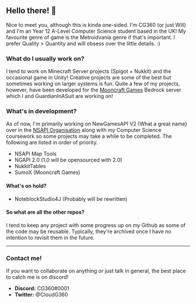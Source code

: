 ## Hello there! 👋

Nice to meet you, although this is kinda one-sided. I'm CG360 (or just Will) and I'm an Year 12 A-Level Computer Science student based in the UK! My favourite genre of game is the Metroidvania genre if that's important. I prefer Quality > Quantity and will obsess over the little details. :)

### What do I usually work on?

I tend to work on Minecraft Server projects (Spigot + Nukkit) and the occasional game in Unity! Creative projects are some of the best but sometimes working on larger systems is fun. Quite a few of my projects, however, have been developed for the [Mooncraft Games](https://github.com/Mooncraft-Games) Bedrock server which I and GuardianInASuit are working on!


### What's in development?

As of now, I'm primarily working on NewGamesAPI V2 (What a great name) over in the [NSAPI Organisation](https://github.com/NewGamesAPI-Project) along with my Computer Science coursework so some projects may take a while to be completed. The following are listed in order of priority.

- NSAPI Map Tools
- NGAPI 2.0 (1.0 will be opensourced with 2.0)
- NukkitTables
- SumoX (Mooncraft Games)

#### What's on hold?
- NoteblockStudio4J (Probably will be rewritten)


#### So what are all the other repos?

I tend to keep any project with some progress up on my Github as some of the code may be reusable. Typically, they're archived once I have no intention to revisit them in the future.

---

### Contact me!

If you want to collaborate on anything or just talk in general, the best place to catch me is on discord!

- **Discord:** CG360#0001
- **Twitter:** @CloudG360


